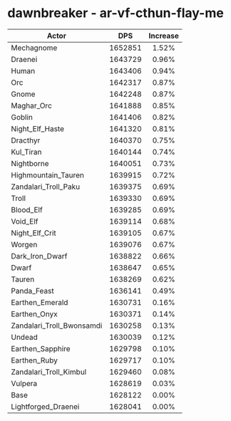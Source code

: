 # dawnbreaker - ar-vf-cthun-flay-me
| Actor | DPS | Increase |
|---|:---:|:---:|
|Mechagnome|1652851|1.52%|
|Draenei|1643729|0.96%|
|Human|1643406|0.94%|
|Orc|1642317|0.87%|
|Gnome|1642248|0.87%|
|Maghar_Orc|1641888|0.85%|
|Goblin|1641406|0.82%|
|Night_Elf_Haste|1641320|0.81%|
|Dracthyr|1640370|0.75%|
|Kul_Tiran|1640144|0.74%|
|Nightborne|1640051|0.73%|
|Highmountain_Tauren|1639915|0.72%|
|Zandalari_Troll_Paku|1639375|0.69%|
|Troll|1639330|0.69%|
|Blood_Elf|1639285|0.69%|
|Void_Elf|1639114|0.68%|
|Night_Elf_Crit|1639105|0.67%|
|Worgen|1639076|0.67%|
|Dark_Iron_Dwarf|1638822|0.66%|
|Dwarf|1638647|0.65%|
|Tauren|1638269|0.62%|
|Panda_Feast|1636141|0.49%|
|Earthen_Emerald|1630731|0.16%|
|Earthen_Onyx|1630371|0.14%|
|Zandalari_Troll_Bwonsamdi|1630258|0.13%|
|Undead|1630039|0.12%|
|Earthen_Sapphire|1629798|0.10%|
|Earthen_Ruby|1629717|0.10%|
|Zandalari_Troll_Kimbul|1629460|0.08%|
|Vulpera|1628619|0.03%|
|Base|1628122|0.00%|
|Lightforged_Draenei|1628041|0.00%|
